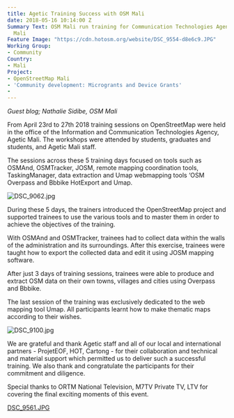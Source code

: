 ```yaml
---
title: Agetic Training Success with OSM Mali
date: 2018-05-16 10:14:00 Z
Summary Text: OSM Mali run training for Communication Technologies Agency, Agetic
  Mali
Feature Image: "https://cdn.hotosm.org/website/DSC_9554-d8e6c9.JPG"
Working Group:
- Community
Country:
- Mali
Project:
- OpenStreetMap Mali
- 'Community development: Microgrants and Device Grants'
- 
---
```


*Guest blog; Nathalie Sidibe, OSM Mali* 

From April 23rd to 27th 2018 training sessions on OpenStreetMap were held in the office of the Information and Communication Technologies Agency, Agetic Mali. The workshops were attended by students, graduates and students, and  Agetic Mali staff.

The sessions across these 5 training days focused on tools such as  OSMAnd, OSMTracker, JOSM, remote mapping coordination tools, TaskingManager, data extraction and Umap webmapping tools ‘OSM Overpass and Bbbike HotExport and Umap.

![DSC_9062.jpg](https://cdn.hotosm.org/website/DSC_9062.jpg)

During these 5 days, the trainers introduced the OpenStreetMap project and supported trainees to use the various tools and to master them in order to achieve the objectives of the training.

With OSMAnd and OSMTracker, trainees had to collect data within the walls of the administration and its surroundings. After this exercise, trainees were taught how to export the collected data and edit it using JOSM mapping software.

After just 3 days of training sessions, trainees were able to produce and extract OSM data on their own towns, villages and cities using Overpass and Bbbike.

The last session of the training was exclusively  dedicated to the web mapping tool Umap. All participants learnt how to make thematic maps according to their wishes.

![DSC_9100.jpg](https://cdn.hotosm.org/website/DSC_9100.jpg)

We are grateful and thank Agetic staff and all of our local and international partners - ProjetEOF, HOT, Cartong - for their collaboration and technical and material support which permitted us to deliver such a successful training. We also thank and congratulate the participants for their commitment and diligence.

Special thanks to ORTM National Television, M7TV Private TV, LTV for covering the final exciting moments of this event.

[DSC_9561.JPG](https://cdn.hotosm.org/website/DSC_9561.JPG)